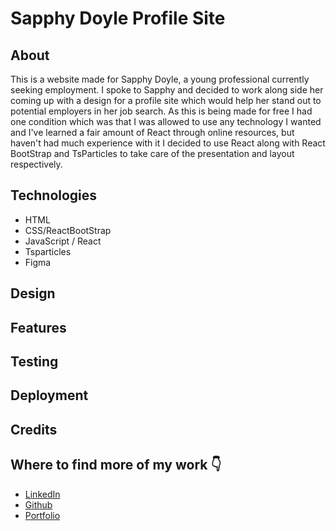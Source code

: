 # Sapphy Doyle Profile Site

## About

This is a website made for Sapphy Doyle, a young professional currently seeking employment.
I spoke to Sapphy and decided to work along side her coming up with a design for a profile site which would help her stand out to potential employers in her job search.
As this is being made for free I had one condition which was that I was allowed to use any technology I wanted and I've learned a fair amount of React through online resources, but haven't had much experience with it I decided to use React along with React BootStrap and TsParticles to take care of the presentation and layout respectively.

## Technologies

- HTML
- CSS/ReactBootStrap
- JavaScript / React
- Tsparticles
- Figma

## Design

## Features

## Testing

## Deployment

## Credits

## Where to find more of my work 👇

- [LinkedIn](https://www.linkedin.com/in/charlotte-stone-web/)
- [Github](https://github.com/Terafora)
- [Portfolio](https://terafora.github.io/Portfolio-Site/)
